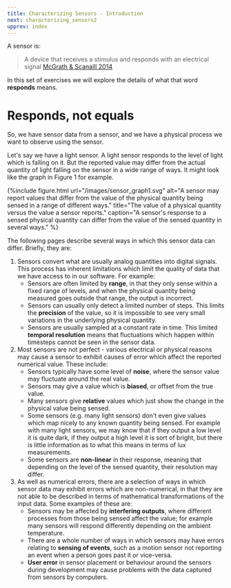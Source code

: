 ```yaml
---
title: Characterizing Sensors - Introduction
next: characterizing_sensors2
upprev: index
---
```

A sensor is:

> A device that receives a stimulus and responds with an electrical signal [McGrath & Scanaill 2014](#mands)

In this set of exercises we will explore the details of what that word **responds** means.

# Responds, not equals
So, we have sensor data from a sensor, and we have a physical process we want to observe using the sensor. 

Let's say we have a light sensor. A light sensor responds to the level of light which is falling on it. But the reported value may differ from the actual quantity of light falling on the sensor in a wide range of ways. It might look like the graph in Figure 1 for example.

{%include figure.html url="/images/sensor_graph1.svg" alt="A sensor may report values that differ from the value of the physical quantity being sensed in a range of different ways." title="The value of a physical quantity versus the value a sensor reports." caption="A sensor's response to a sensed physical quantity can differ from the value of the sensed quantity in several ways." %}

The following pages describe several ways in which this sensor data can differ. Briefly, they are:

1. Sensors convert what are usually analog quantities into digital signals. This process has inherent limitations which limit the quality of data that we have access to in our software. For example:
    * Sensors are often limited by **range**, in that they only sense within a fixed range of levels, and when the physical quantity being measured goes outside that range, the output is incorrect.
    * Sensors can usually only detect a limited number of steps. This limits the **precision** of the value, so it is impossible to see very small variations in the underlying physical quantity.
    * Sensors are usually sampled at a constant rate in time. This limited **temporal resolution** means that fluctuations which happen within timesteps cannot be seen in the sensor data.
1. Most sensors are not perfect - various electrical or physical reasons may cause a sensor to exhibit causes of  error which affect the reported numerical value. These include:
    * Sensors typically have some level of **noise**, where the sensor value may fluctuate around the real value.
    * Sensors may give a value which is **biased**, or offset from the true value.
    * Many sensors give **relative** values which just show the change in the physical value being sensed.
    * Some sensors (e.g. many light sensors) don't even give values which map nicely to any known quantity being sensed. For example with many light sensors, we may know that if they output a low level it is quite dark, if they output a high level it is sort of bright, but there is little information as to what this means in terms of lux measurements.
    * Some sensors are **non-linear** in their response, meaning that depending on the level of the sensed quantity, their resolution may differ.
1. As well as numerical errors, there are a selection of ways in which sensor data may exhibit errors which are non-numerical, in that they are not able to be described in terms of mathematical transformations of the input data. Some examples of these are:
    * Sensors may be affected by **interfering outputs**, where different processes from those being sensed affect the value; for example many sensors will respond differently depending on the ambient temperature.
    * There are a whole number of ways in which sensors may have errors relating to **sensing of events**, such as a motion sensor not reporting an event when a person goes past it or vice-versa.
    * **User error** in sensor placement or behaviour around the sensors during development may cause problems with the data captured from sensors by computers.

